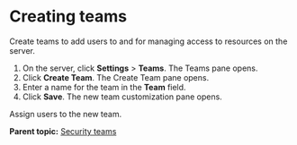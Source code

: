 # Creating teams

Create teams to add users to and for managing access to resources on the server.

1.   On the server, click **Settings** \> **Teams**. The Teams pane opens. 
2.   Click **Create Team**. The Create Team pane opens. 
3.   Enter a name for the team in the **Team** field. 
4.   Click **Save**. The new team customization pane opens.

Assign users to the new team.

**Parent topic:** [Security teams](../../com.ibm.udeploy.admin.doc/topics/security_teams.md)

